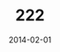 ---
title: " 222"
collection: talks
type: "Talk"
permalink: /talks/talk1
venue: "UKdaaf San Francisco, Department of Testing"
date: 2014-02-01
location: "San Francisco, California"
---